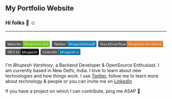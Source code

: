 ## My Portfolio Website



### Hi folks :wave: :relaxed:
---
[![website](https://raw.githubusercontent.com/Bhupesh-V/Bhupesh-V.github.io/master/images/website2.png)](https://bhupesh.codes)
[![twitter](https://raw.githubusercontent.com/Bhupesh-V/Bhupesh-V.github.io/master/images/twitter.png)](https://www.twitter.com/bhupeshimself)
[![so](https://raw.githubusercontent.com/Bhupesh-V/Bhupesh-V.github.io/master/images/so.png)](https://stackoverflow.com/users/8209510/bhupesh-varshney)
[![devto](https://raw.githubusercontent.com/Bhupesh-V/Bhupesh-V.github.io/master/images/devto.png)](https://dev.to/bhupesh)
[![linkedin](https://raw.githubusercontent.com/Bhupesh-V/Bhupesh-V.github.io/master/images/linkedin.png)](https://www.linkedin.com/in/bhupesh-varshney-89a0b2171)
----

I'm *Bhupesh Varshney*, a Backend Developer & OpenSource Enthusiast.
I am currently based in New Delhi, India. I love to learn about new technologies and how things work.
I use [Twitter](https://www.twitter.com/bhupeshimself), follow me to learn more about technology & people or you can invite me on [LinkedIn](https://www.linkedin.com/in/bhupesh-v/)

If you have a project on which I can contribute, ping me ASAP :running:
